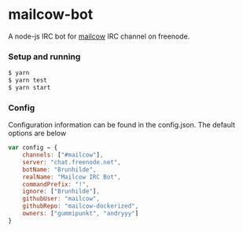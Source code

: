 # mailcow-bot

A node-js IRC bot for [mailcow](https://mailcow.email) IRC channel on freenode.


### Setup and running
```sh
$ yarn
$ yarn test
$ yarn start
```

### Config
Configuration information can be found in the config.json. The default options are below
```js
var config = {
	channels: ["#mailcow"],
	server: "chat.freenode.net",
	botName: "Brunhilde",
	realName: "Mailcow IRC Bot",
	commandPrefix: "!",
	ignore: ["Brunhilde"],
	githubUser: "mailcow",
	githubRepo: "mailcow-dockerized",
	owners: ["gummipunkt", "andryyy"]
}
```
